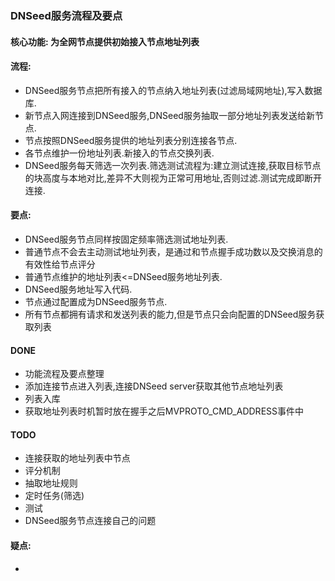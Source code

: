### DNSeed服务流程及要点
  #### 核心功能: 为全网节点提供初始接入节点地址列表
#### 流程:
  * DNSeed服务节点把所有接入的节点纳入地址列表(过滤局域网地址),写入数据库.
  * 新节点入网连接到DNSeed服务,DNSeed服务抽取一部分地址列表发送给新节点.
  * 节点按照DNSeed服务提供的地址列表分别连接各节点. 
  * 各节点维护一份地址列表.新接入的节点交换列表.
  * DNSeed服务每天筛选一次列表.筛选测试流程为:建立测试连接,获取目标节点的块高度与本地对比,差异不大则视为正常可用地址,否则过滤.测试完成即断开连接.
  
#### 要点:
  * DNSeed服务节点同样按固定频率筛选测试地址列表.
  * 普通节点不会去主动测试地址列表，是通过和节点握手成功数以及交换消息的有效性给节点评分
  * 普通节点维护的地址列表<=DNSeed服务地址列表.
  * DNSeed服务地址写入代码.
  * 节点通过配置成为DNSeed服务节点.
  * 所有节点都拥有请求和发送列表的能力,但是节点只会向配置的DNSeed服务获取列表
   

#### DONE
  * 功能流程及要点整理
  * 添加连接节点进入列表,连接DNSeed server获取其他节点地址列表
  * 列表入库
  * 获取地址列表时机暂时放在握手之后MVPROTO_CMD_ADDRESS事件中
  

#### TODO
  * 连接获取的地址列表中节点
  * 评分机制
  * 抽取地址规则
  * 定时任务(筛选)
  * 测试
  * DNSeed服务节点连接自己的问题

#### 疑点:
  *

